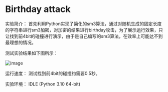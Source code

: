 Birthday attack
=

实验简介：
首先利用Python实现了简化的sm3算法，通过对随机生成的固定长度的字符串进行sm3加密，对加密的结果进行birthday攻击，为了展示运行效果，只让找到前4bit的碰撞进行演示，由于是自己编写的sm3算法，在效率上可能达不到最理想的情况。


测试实验结果如下图所示：

![image]([https://github.com/yxh1120/project/blob/main/Project%201/1.png](https://github.com/yxh1120/Homework-group-41/blob/main/Project%2001/1.png)https://github.com/yxh1120/Homework-group-41/blob/main/Project%2001/1.png)

运行速度：
测试找到前4bit的碰撞约需要0.5秒。

实验环境：
IDLE (Python 3.10 64-bit)
